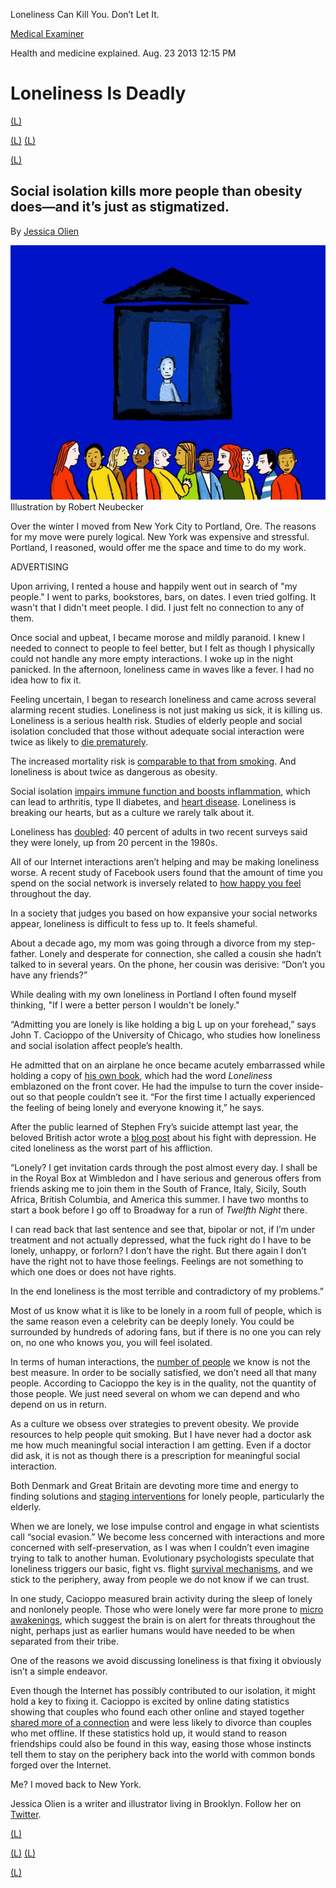 Loneliness Can Kill You. Don’t Let It.

[Medical Examiner](http://www.slate.com/articles/health_and_science/medical_examiner.html)

Health and medicine explained.
Aug. 23 2013 12:15 PM

# Loneliness Is Deadly

 [(L)](http://www.slate.com/articles/health_and_science/medical_examiner/2013/08/dangers_of_loneliness_social_isolation_is_deadlier_than_obesity.html#)

 [(L)](http://www.slate.com/articles/health_and_science/medical_examiner/2013/08/dangers_of_loneliness_social_isolation_is_deadlier_than_obesity.html#)  [(L)](http://twitter.com/search?q=http://www.slate.com/articles/health_and_science/medical_examiner/2013/08/dangers_of_loneliness_social_isolation_is_deadlier_than_obesity.html)

 [(L)](http://www.slate.com/articles/health_and_science/medical_examiner/2013/08/dangers_of_loneliness_social_isolation_is_deadlier_than_obesity.html#comments)

## Social isolation kills more people than obesity does—and it’s just as stigmatized.

By [Jessica Olien](http://www.slate.com/authors.jessica_olien.html)

 ![130822_MEDEX_LonelinessIllo](../_resources/1173221f9b1e21a506d4ab514bb8d958.jpg)
Illustration by Robert Neubecker

Over the winter I moved from New York City to Portland, Ore. The reasons for my move were purely logical. New York was expensive and stressful. Portland, I reasoned, would offer me the space and time to do my work.

ADVERTISING

Upon arriving, I rented a house and happily went out in search of "my people." I went to parks, bookstores, bars, on dates. I even tried golfing. It wasn't that I didn't meet people. I did. I just felt no connection to any of them.

Once social and upbeat, I became morose and mildly paranoid. I knew I needed to connect to people to feel better, but I felt as though I physically could not handle any more empty interactions. I woke up in the night panicked. In the afternoon, loneliness came in waves like a fever. I had no idea how to fix it.

Feeling uncertain, I began to research loneliness and came across several alarming recent studies. Loneliness is not just making us sick, it is killing us. Loneliness is a serious health risk. Studies of elderly people and social isolation concluded that those without adequate social interaction were twice as likely to [die prematurely](http://www.plosmedicine.org/article/info%3Adoi%2F10.1371%2Fjournal.pmed.1000316).

The increased mortality risk is [comparable to that from smoking](http://www.plosmedicine.org/article/info%3Adoi%2F10.1371%2Fjournal.pmed.1000316). And loneliness is about twice as dangerous as obesity.

Social isolation [impairs immune function and boosts inflammation](http://www.ncbi.nlm.nih.gov/pubmed/20652462), which can lead to arthritis, type II diabetes, and [heart disease](http://researchnews.osu.edu/archive/lonely.htm). Loneliness is breaking our hearts, but as a culture we rarely talk about it.

Loneliness has [doubled](http://assets.aarp.org/rgcenter/general/loneliness_2010.pdf): 40 percent of adults in two recent surveys said they were lonely, up from 20 percent in the 1980s.

All of our Internet interactions aren’t helping and may be making loneliness worse. A recent study of Facebook users found that the amount of time you spend on the social network is inversely related to [how happy you feel](http://www.plosone.org/article/info%3Adoi%2F10.1371%2Fjournal.pone.0069841#s2) throughout the day.

In a society that judges you based on how expansive your social networks appear, loneliness is difficult to fess up to. It feels shameful.

About a decade ago, my mom was going through a divorce from my step-father. Lonely and desperate for connection, she called a cousin she hadn’t talked to in several years. On the phone, her cousin was derisive: “Don’t you have any friends?”

While dealing with my own loneliness in Portland I often found myself thinking, "If I were a better person I wouldn't be lonely."

“Admitting you are lonely is like holding a big L up on your forehead,” says John T. Cacioppo of the University of Chicago, who studies how loneliness and social isolation affect people’s health.

He admitted that on an airplane he once became acutely embarrassed while holding a copy of [his own book](http://www.amazon.com/gp/product/0393335283/ref=as_li_ss_tl?ie=UTF8&camp=1789&creative=390957&creativeASIN=0393335283&linkCode=as2&tag=slatmaga-20), which had the word *Loneliness* emblazoned on the front cover. He had the impulse to turn the cover inside-out so that people couldn’t see it. “For the first time I actually experienced the feeling of being lonely and everyone knowing it,” he says.

After the public learned of Stephen Fry’s suicide attempt last year, the beloved British actor wrote a [blog post](http://www.stephenfry.com/2013/06/24/only-the-lonely/) about his fight with depression. He cited loneliness as the worst part of his affliction.

“Lonely? I get invitation cards through the post almost every day. I shall be in the Royal Box at Wimbledon and I have serious and generous offers from friends asking me to join them in the South of France, Italy, Sicily, South Africa, British Columbia, and America this summer. I have two months to start a book before I go off to Broadway for a run of *Twelfth Night* there.

I can read back that last sentence and see that, bipolar or not, if I’m under treatment and not actually depressed, what the fuck right do I have to be lonely, unhappy, or forlorn? I don’t have the right. But there again I don’t have the right not to have those feelings. Feelings are not something to which one does or does not have rights.

In the end loneliness is the most terrible and contradictory of my problems.”

Most of us know what it is like to be lonely in a room full of people, which is the same reason even a celebrity can be deeply lonely. You could be surrounded by hundreds of adoring fans, but if there is no one you can rely on, no one who knows you, you will feel isolated.

In terms of human interactions, the [number of people](http://www.plosmedicine.org/article/info%3Adoi%2F10.1371%2Fjournal.pmed.1000316) we know is not the best measure. In order to be socially satisfied, we don’t need all that many people. According to Cacioppo the key is in the quality, not the quantity of those people. We just need several on whom we can depend and who depend on us in return.

As a culture we obsess over strategies to prevent obesity. We provide resources to help people quit smoking. But I have never had a doctor ask me how much meaningful social interaction I am getting. Even if a doctor did ask, it is not as though there is a prescription for meaningful social interaction.

Both Denmark and Great Britain are devoting more time and energy to finding solutions and [staging interventions](http://www.independent.co.uk/life-style/health-and-families/health-news/is-this-the-loneliest-generation-8449305.html) for lonely people, particularly the elderly.

When we are lonely, we lose impulse control and engage in what scientists call “social evasion.” We become less concerned with interactions and more concerned with self-preservation, as I was when I couldn’t even imagine trying to talk to another human. Evolutionary psychologists speculate that loneliness triggers our basic, fight vs. flight [survival mechanisms](http://www.ncbi.nlm.nih.gov/pubmed/20652462), and we stick to the periphery, away from people we do not know if we can trust.

In one study, Cacioppo measured brain activity during the sleep of lonely and nonlonely people. Those who were lonely were far more prone to [micro awakenings](http://www.sciencedirect.com/science/article/pii/S0277953612000275), which suggest the brain is on alert for threats throughout the night, perhaps just as earlier humans would have needed to be when separated from their tribe.

One of the reasons we avoid discussing loneliness is that fixing it obviously isn’t a simple endeavor.

Even though the Internet has possibly contributed to our isolation, it might hold a key to fixing it. Cacioppo is excited by online dating statistics showing that couples who found each other online and stayed together [shared more of a connection](http://healthland.time.com/2013/06/03/more-satisfaction-less-divorce-for-people-who-meet-spouses-online/) and were less likely to divorce than couples who met offline. If these statistics hold up, it would stand to reason friendships could also be found in this way, easing those whose instincts tell them to stay on the periphery back into the world with common bonds forged over the Internet.

Me? I moved back to New York.

Jessica Olien is a writer and illustrator living in Brooklyn. Follow her on [Twitter](http://www.twitter.com/jessicaolien).

 [(L)](http://www.slate.com/articles/health_and_science/medical_examiner/2013/08/dangers_of_loneliness_social_isolation_is_deadlier_than_obesity.html#)

 [(L)](http://www.slate.com/articles/health_and_science/medical_examiner/2013/08/dangers_of_loneliness_social_isolation_is_deadlier_than_obesity.html#)  [(L)](http://twitter.com/search?q=http://www.slate.com/articles/health_and_science/medical_examiner/2013/08/dangers_of_loneliness_social_isolation_is_deadlier_than_obesity.html)

 [(L)](http://www.slate.com/articles/health_and_science/medical_examiner/2013/08/dangers_of_loneliness_social_isolation_is_deadlier_than_obesity.html#comments)